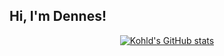 ## Hi, I'm Dennes!

<p align="center">
  <a href="https://github.com/kohld/">
    <img src="https://github-readme-stats.vercel.app/api?username=kohld&rank_icon=github&show_icons=true&theme=github_dark" alt="Kohld's GitHub stats">
  </a>
</p>
<!--
**kohld/kohld** is a ✨ _special_ ✨ repository because its `README.md` (this file) appears on your GitHub profile.

Here are some ideas to get you started:

- 🔭 I’m currently working on ...
- 🌱 I’m currently learning ...
- 👯 I’m looking to collaborate on ...
- 🤔 I’m looking for help with ...
- 💬 Ask me about ...
- 📫 How to reach me: ...
- 😄 Pronouns: ...
- ⚡ Fun fact: ...
-->
